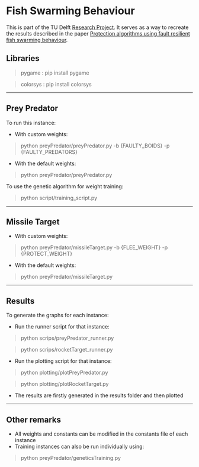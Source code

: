 # Fish Swarming Behaviour
This is part of the TU Delft [Research Project](https://github.com/TU-Delft-CSE/Research-Project). It serves as a way to recreate the
results described in the paper [Protection algorithms using fault resilient fish swarming behaviour](http://resolver.tudelft.nl/uuid:f751b734-6fa9-4ca1-ab5e-940f5682c90f).
## Libraries
 > pygame : pip install pygame
 
 > colorsys : pip install colorsys

---
## Prey Predator 
To run this instance:
- With custom weights:
 > python preyPredator/preyPredator.py -b {FAULTY_BOIDS} -p {FAULTY_PREDATORS}

- With the default weights:
> python preyPredator/preyPredator.py 

To use the genetic algorithm for weight training:
> python script/training_script.py 

---
## Missile Target 
- With custom weights:
 > python preyPredator/missileTarget.py -b {FLEE_WEIGHT} -p {PROTECT_WEIGHT}

- With the default weights:
> python preyPredator/missileTarget.py 
---
## Results
To generate the graphs for each instance:
- Run the runner script for that instance:
 > python scrips/preyPredator_runner.py

 > python scrips/rocketTarget_runner.py
 - Run the plotting script for that instance:
 > python plotting/plotPreyPredator.py

 > python plotting/plotRocketTarget.py
 - The results are firstly generated in the results folder and then plotted
---

## Other remarks
 - All weights and constants can be modified in the constants file of each instance
 - Training instances can also be run individually using:
 > python preyPredator/geneticsTraining.py 

